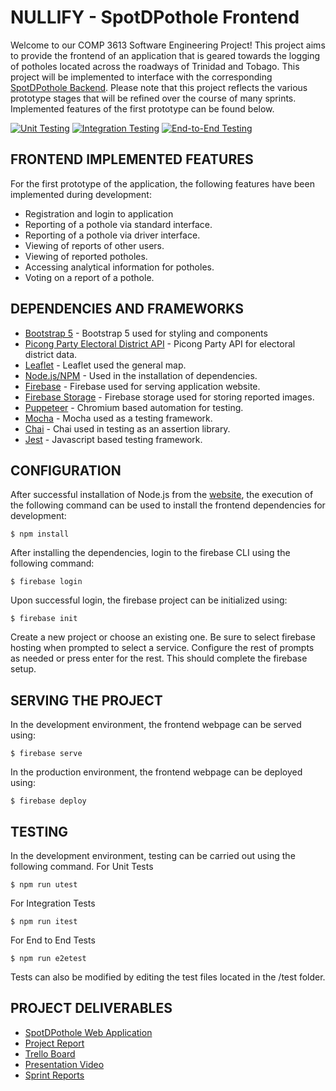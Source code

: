 # NULLIFY - SpotDPothole Frontend
Welcome to our COMP 3613 Software Engineering Project! This project aims to provide the frontend of an application that is geared towards the logging of potholes located across the roadways of Trinidad and Tobago. This project will be implemented to interface with the corresponding [SpotDPothole Backend](https://github.com/Boldoosang/NULLIFY-spotDPothole-backend). Please note that this project reflects the various prototype stages that will be refined over the course of many sprints. Implemented features of the first prototype can be found below.  

[![Unit Testing](https://github.com/Boldoosang/NULLIFY-spotDPothole-frontend/actions/workflows/UnitTestFlow.yml/badge.svg)](https://github.com/Boldoosang/NULLIFY-spotDPothole-frontend/actions/workflows/UnitTestFlow.yml)
[![Integration Testing](https://github.com/Boldoosang/NULLIFY-spotDPothole-frontend/actions/workflows/IntegrationTestFlow.yml/badge.svg)](https://github.com/Boldoosang/NULLIFY-spotDPothole-frontend/actions/workflows/IntegrationTestFlow.yml)
[![End-to-End Testing](https://github.com/Boldoosang/NULLIFY-spotDPothole-frontend/actions/workflows/e2eTestFlow.yml/badge.svg)](https://github.com/Boldoosang/NULLIFY-spotDPothole-frontend/actions/workflows/e2eTestFlow.yml)

## FRONTEND IMPLEMENTED FEATURES
For the first prototype of the application, the following features have been implemented during development:
* Registration and login to application
* Reporting of a pothole via standard interface.
* Reporting of a pothole via driver interface.
* Viewing of reports of other users.
* Viewing of reported potholes.
* Accessing analytical information for potholes.
* Voting on a report of a pothole.

## DEPENDENCIES AND FRAMEWORKS
* [Bootstrap 5](https://getbootstrap.com/docs/5.1/getting-started/introduction/) - Bootstrap 5 used for styling and components
* [Picong Party Electoral District API](https://www.thepicongparty.com/home.html) - Picong Party API for electoral district data.
* [Leaflet](https://leafletjs.com/) - Leaflet used the general map.
* [Node.js/NPM](https://nodejs.org/en/) - Used in the installation of dependencies.
* [Firebase](https://firebase.google.com/) - Firebase used for serving application website.
* [Firebase Storage](https://firebase.google.com/) - Firebase storage used for storing reported images.
* [Puppeteer](https://www.npmjs.com/package/puppeteer) - Chromium based automation for testing.
* [Mocha](https://www.npmjs.com/package/mocha) - Mocha used as a testing framework.
* [Chai](https://www.npmjs.com/package/chai) - Chai used in testing as an assertion library.
* [Jest](https://www.npmjs.com/package/jest) - Javascript based testing framework.

## CONFIGURATION
After successful installation of Node.js from the [website](https://nodejs.org/en/), the execution of the following command can be used to install the frontend dependencies for development:
```
$ npm install
```
After installing the dependencies, login to the firebase CLI using the following command:
```
$ firebase login
```
Upon successful login, the firebase project can be initialized using:
```
$ firebase init
```
Create a new project or choose an existing one. Be sure to select firebase hosting when prompted to select a service. Configure the rest of prompts as needed or press enter for the rest. This should complete the firebase setup.

## SERVING THE PROJECT
In the development environment, the frontend webpage can be served using:
```
$ firebase serve
```
  
In the production environment, the frontend webpage can be deployed using:
```
$ firebase deploy
```

## TESTING
In the development environment, testing can be carried out using the following command.
For Unit Tests
```
$ npm run utest
```
For Integration Tests
```
$ npm run itest
```
For End to End Tests
```
$ npm run e2etest
```
Tests can also be modified by editing the test files located in the /test folder.

## PROJECT DELIVERABLES
* [SpotDPothole Web Application](https://spotdpothole.web.app/)
* [Project Report](https://docs.google.com/document/d/1k6Yjrqm8VEjkWNdJe1c3Nl7906Izm-eqz-5WTjxHqOg/edit?usp=sharing)
* [Trello Board](https://trello.com/b/bCe8RVWj/spotdpothole-board)
* [Presentation Video](https://drive.google.com/file/d/1I26Kmw9RUOWzvvWH7LVCLmI33z4OshX7/view)
* [Sprint Reports](https://docs.google.com/document/d/1rzwRfEgYDmo_6frSKnmDBtEQMES-08MSD8YJcVXLk3E)
